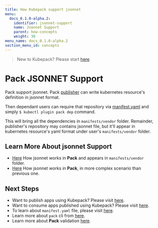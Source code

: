 ```yaml
---
title: How Kubepack support jsonnet
menu:
  docs_0.1.0-alpha.2:
    identifier: jsonnet-support
    name: Jsonnet Support
    parent: how-concepts
    weight: 30
menu_name: docs_0.1.0-alpha.2
section_menu_id: concepts
---
```


> New to Kubepack? Please start [here](/docs/0.1.0-alpha.2/concepts/README).

# Pack JSONNET Support

Pack support jsonnet. 
Pack [publisher](/docs/0.1.0-alpha.2/concepts/how/publisher) can write kubernetes resource's definition in jsonnet format.

Then dependant users can require that repository via [manifest.yaml](/docs/0.1.0-alpha.2/concepts/how/manifest) and simply `$ kubectl plugin pack dep` command. 

This will bring all the dependencies in `manifests/vendor` folder. Remainder, publisher's repository may contains jsonnet file,
 but it'll appear in kubernetes resource's yaml format under user's `manifests/vendor` folder.
 
## Learn More About jsonnet Support

- [Here](/docs/0.1.0-alpha.2/guides/scenario-9) How jsonnet works in **Pack** and appears in `manifests/vendor` folder.
- [Here](/docs/0.1.0-alpha.2/guides/scenario-10) How jsonnet works in **Pack**, in more complex scenario than previous one.


## Next Steps

- Want to publish apps using Kubepack? Please visit [here](/docs/0.1.0-alpha.2/concepts/how/publisher).
- Want to consume apps published using Kubepack? Please visit [here](/docs/0.1.0-alpha.2/concepts/how/user).
- To learn about `manifest.yaml` file, please visit [here](/docs/0.1.0-alpha.2/concepts/how/manifest).
- Learn more about `pack` cli from [here](/docs/0.1.0-alpha.2/concepts/how/cli).
- Learn more about **Pack** validation [here](/docs/0.1.0-alpha.2/concepts/how/validation).
  
